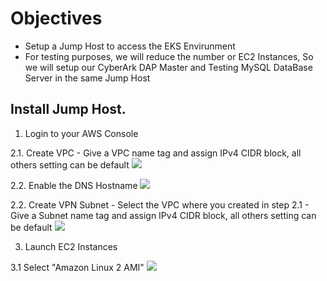 # Objectives
- Setup a Jump Host to access the EKS Envirunment
- For testing purposes, we will reduce the number or EC2 Instances, So we will setup our CyberArk DAP Master and Testing MySQL DataBase Server in the same Jump Host

## Install Jump Host.
1. Login to your AWS Console

2.1. Create VPC
     - Give a VPC name tag and assign IPv4 CIDR block, all others setting can be default
     ![](https://github.com/ivanckleecity/CyberArk-DAP-EKS-Lap-2021/blob/main/images/00-01-vpc-setup01.PNG)

2.2. Enable the DNS Hostname 
     ![](https://github.com/ivanckleecity/CyberArk-DAP-EKS-Lap-2021/blob/main/images/00-01-vpc-setup03.PNG)

2.2. Create VPN Subnet 
     - Select the VPC where you created in step 2.1
     - Give a Subnet name tag and assign IPv4 CIDR block, all others setting can be default
     ![](https://github.com/ivanckleecity/CyberArk-DAP-EKS-Lap-2021/blob/main/images/00-01-vpc-setup02.PNG)

3. Launch EC2 Instances

3.1 Select "Amazon Linux 2 AMI"
    ![](https://github.com/ivanckleecity/CyberArk-DAP-EKS-Lap-2021/blob/main/images/00-01-Amazon_Linux_2_AMI.PNG)
